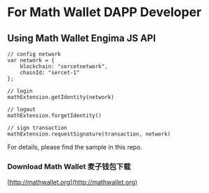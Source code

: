 # For Math Wallet DAPP Developer

## Using Math Wallet Engima JS API


```
// config network
var network = {
    blockchain: "sercetnetwork",
    chainId: "sercet-1"
};

// login
mathExtension.getIdentity(network)

// logout
mathExtension.forgetIdentity()

// sign transaction
mathExtension.requestSignature(transaction, network)
```

For details, please find the sample in this repo.

### Download Math Wallet 麦子钱包下载

[http://mathwallet.org](http://mathwallet.org)

